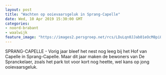 ```yaml
---
layout: post
title: "Wachten op ooievaarsgeluk in Sprang-Capelle"
date: Wed, 10 Apr 2019 15:30:00 GMT
categories: 
- noord-brabant 
- waalwijk 
feature_image: "https://images2.persgroep.net/rcs/LDuLqn0JJab01eOcM8piQzCeu80/diocontent/145231544/_fitwidth/400/?appId=21791a8992982cd8da851550a453bd7f&quality=0.7"
---
```


SPRANG-CAPELLE - Vorig jaar bleef het nest nog leeg bij het Hof van Capelle in Sprang-Capelle. Maar dit jaar maken de bewoners van De Spranckelaer, zoals het park tot voor kort nog heette, wel kans op jong ooievaarsgeluk.
